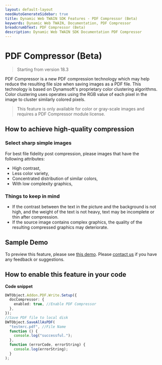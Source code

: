 ```yaml
---
layout: default-layout
needAutoGenerateSidebar: true
title: Dynamic Web TWAIN SDK Features - PDF Compressor (Beta)
keywords: Dynamic Web TWAIN, Documentation, PDF Compressor
breadcrumbText: PDF Compressor (Beta)
description: Dynamic Web TWAIN SDK Documentation PDF Compressor
---
```


# PDF Compressor (Beta)

> Starting from version 18.3

PDF Compressor is a new PDF compression technology which may help reduce the resulting file size when saving images as a PDF file. This technology is based on Dynamsoft's proprietary color clustering algorithms. 
Color clustering uses operates using the RGB value of each pixel in the image to cluster similarly colored pixels.

> This feature is only available for color or gray-scale images and requires a PDF Compressor module license.

## How to achieve high-quality compression
### Select sharp simple images
For best file fidelity post compression, please images that have the following attributes:

- High contrast,
- Less color variety,
- Concentrated distribution of similar colors,
- With low complexity graphics,

### Things to keep in mind

- If the contrast between the text in the picture and the background is not high, and the weight of the text is not heavy, text may be incomplete or thin after compression.
- If the source image contains complex graphics, the quality of the resulting compressed graphics may deteriorate.

## Sample Demo

To preview this feature, please see <a href="https://demo.dynamsoft.com/Samples/dwt/PDF-Compressor/PDF-Compressor.html" target="_blank">this demo</a>. Please <a href="https://www.dynamsoft.com/company/customer-service/#contact" target="_blank">contact us</a> if you have any feedback or suggestions.

## How to enable this feature in your code

**Code snippet**

```typescript
DWTObject.Addon.PDF.Write.Setup({
  docCompressor: {
    enabled: true, //Enable PDF Compressor
  },
});
//Save PDF file to local disk
DWTObject.SaveAllAsPDF(
  "testmrc.pdf", //File Name
  function () {
    console.log("successful.");
  },
  function (errorCode, errorString) {
    console.log(errorString);
  }
);
```
